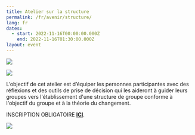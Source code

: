 ```yaml
---
title: Atelier sur la structure
permalink: /fr/avenir/structure/
lang: fr
dates:
  - start: 2022-11-16T00:00:00.000Z
    end: 2022-11-16T01:30:00.000Z
layout: event
---
```



![](/media/atelier_sur_la_structure_-_bannie_re_zoom_mailchimp_site_internet_option_b_2_2_.png)

![](/media/atelier_sur_la_structure_-_bannie_re_zoom_mailchimp_site_internet_option_b_1_2_.png)

L’objectif de cet atelier est d’équiper les personnes participantes avec des réflexions et des outils de prise de décision qui les aideront à guider leurs groupes vers l'établissement d'une structure de groupe conforme à l'objectif du groupe et à la théorie du changement.

I﻿NSCRIPTION OBLIGATOIRE **[ICI](https://us02web.zoom.us/meeting/register/tZYsf-yurT0sHtDpqYVRYmdlupVbtGgE-WHd)**.

![](/media/hub_scf.png)